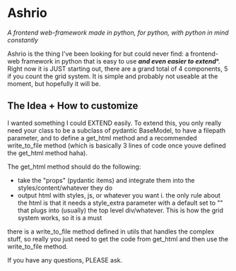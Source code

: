 # Ashrio
_A frontend web-framework made in python, for python, with python in mind constantly_

Ashrio is the thing I've been looking for but could never find: a frontend-web framework in python that is easy to use ***and even easier to extend****. Right now it is JUST starting out, there are a grand total of 4 components, 5 if you count the grid system. It is simple and probably not useable at the moment, but hopefully it will be. 

## The Idea + How to customize
I wanted something I could EXTEND easily. To extend this, you only really need your class to be a subclass of pydantic BaseModel, to have a filepath parameter, and to define a get_html method and a recommended write_to_file method (which is basically 3 lines of code once youve defined the get_html method haha). 

The get_html method should do the following:
- take the "props" (pydantic items) and integrate them into the styles/content/whatever they do
- output html with styles, js, or whatever you want
  i. the only rule about the html is that it needs a style_extra parameter with a default set to "" that plugs into (usually) the top level div/whatever. This is how the grid system works, so it is a must

there is a write_to_file method defined in utils that handles the complex stuff, so really you just need to get the code from get_html and then use the write_to_file method.

If you have any questions, PLEASE ask.
